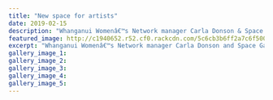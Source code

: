 ```yaml
---
title: "New space for artists"
date: 2019-02-15
description: "Whanganui Womenâ€™s Network manager Carla Donson & Space Gallery owner Sarah Williams prepare for the opening & launch"
featured_image: http://c1940652.r52.cf0.rackcdn.com/5c6cb3b6ff2a7c6f500003a5/Graham-Hall-chron-15.2.19.jpg
excerpt: "Whanganui Womenâ€™s Network manager Carla Donson and Space Gallery owner Sarah Williams prepare for the opening and launch on Saturday."
gallery_image_1: 
gallery_image_2: 
gallery_image_3: 
gallery_image_4: 
gallery_image_5: 
---
```

